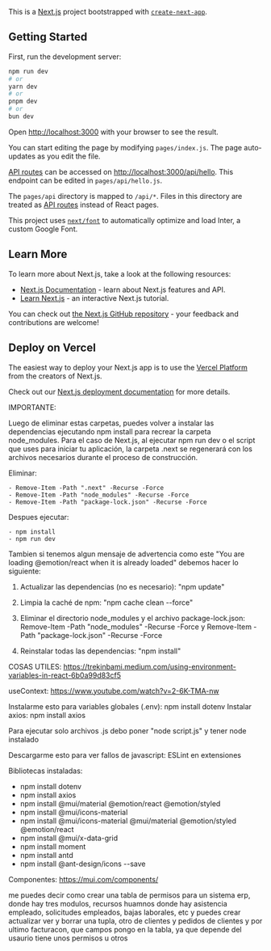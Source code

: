 This is a [Next.js](https://nextjs.org/) project bootstrapped with [`create-next-app`](https://github.com/vercel/next.js/tree/canary/packages/create-next-app).

## Getting Started

First, run the development server:

```bash
npm run dev
# or
yarn dev
# or
pnpm dev
# or
bun dev
```

Open [http://localhost:3000](http://localhost:3000) with your browser to see the result.

You can start editing the page by modifying `pages/index.js`. The page auto-updates as you edit the file.

[API routes](https://nextjs.org/docs/api-routes/introduction) can be accessed on [http://localhost:3000/api/hello](http://localhost:3000/api/hello). This endpoint can be edited in `pages/api/hello.js`.

The `pages/api` directory is mapped to `/api/*`. Files in this directory are treated as [API routes](https://nextjs.org/docs/api-routes/introduction) instead of React pages.

This project uses [`next/font`](https://nextjs.org/docs/basic-features/font-optimization) to automatically optimize and load Inter, a custom Google Font.

## Learn More

To learn more about Next.js, take a look at the following resources:

- [Next.js Documentation](https://nextjs.org/docs) - learn about Next.js features and API.
- [Learn Next.js](https://nextjs.org/learn) - an interactive Next.js tutorial.

You can check out [the Next.js GitHub repository](https://github.com/vercel/next.js/) - your feedback and contributions are welcome!

## Deploy on Vercel

The easiest way to deploy your Next.js app is to use the [Vercel Platform](https://vercel.com/new?utm_medium=default-template&filter=next.js&utm_source=create-next-app&utm_campaign=create-next-app-readme) from the creators of Next.js.

Check out our [Next.js deployment documentation](https://nextjs.org/docs/deployment) for more details.

IMPORTANTE:

Luego de eliminar estas carpetas, puedes volver a instalar las dependencias ejecutando npm install para recrear la carpeta node_modules. Para el caso de Next.js, al ejecutar npm run dev o el script que uses para iniciar tu aplicación, la carpeta .next se regenerará con los archivos necesarios durante el proceso de construcción.

Eliminar:

    - Remove-Item -Path ".next" -Recurse -Force
    - Remove-Item -Path "node_modules" -Recurse -Force
    - Remove-Item -Path "package-lock.json" -Recurse -Force

Despues ejecutar:

    - npm install
    - npm run dev

Tambien si tenemos algun mensaje de advertencia como este "You are loading @emotion/react when it is already loaded" debemos hacer lo siguiente:

1. Actualizar las dependencias (no es necesario): "npm update"

2. Limpia la caché de npm: "npm cache clean --force"

3. Eliminar el directorio node_modules y el archivo package-lock.json: Remove-Item -Path "node_modules" -Recurse -Force y Remove-Item -Path "package-lock.json" -Recurse -Force

4. Reinstalar todas las dependencias: "npm install"

COSAS UTILES: https://trekinbami.medium.com/using-environment-variables-in-react-6b0a99d83cf5

useContext: https://www.youtube.com/watch?v=2-6K-TMA-nw

Instalarme esto para variables globales (.env): npm install dotenv
Instalar axios: npm install axios

Para ejecutar solo archivos .js debo poner "node script.js" y tener node instalado

Descargarme esto para ver fallos de javascript: ESLint en extensiones

Bibliotecas instaladas:

- npm install dotenv
- npm install axios
- npm install @mui/material @emotion/react @emotion/styled
- npm install @mui/icons-material
- npm install @mui/icons-material @mui/material @emotion/styled @emotion/react
- npm install @mui/x-data-grid
- npm install moment
- npm install antd
- npm install @ant-design/icons --save

Componentes: https://mui.com/components/

me puedes decir como crear una tabla de permisos para un sistema erp, donde hay tres modulos, recursos huamnos donde hay asistencia empleado, solicitudes empleados, bajas laborales, etc y puedes crear actualizar ver y borrar una tupla, otro de clientes y pedidos de clientes y por ultimo facturacon, que campos pongo en la tabla, ya que depende del usaurio tiene unos permisos u otros
